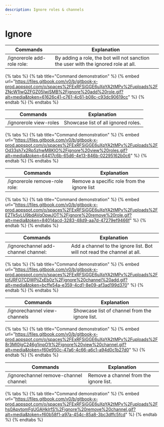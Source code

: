 ```yaml
---
description: Ignore roles & channels
---
```


# Ignore

| Commands                   | Explanation                                                                        |
| -------------------------- | ---------------------------------------------------------------------------------- |
| /ignorerole add-role role: | By adding a role, the bot will not sanction the user with the ignored role at all. |

{% tabs %}
{% tab title="Command demonstration" %}
{% embed url="https://files.gitbook.com/v0/b/gitbook-x-prod.appspot.com/o/spaces%2FExRFSiGGE6uXpYA2tMPv%2Fuploads%2FZNcW1lwQZFGZ05IwjSMB%2Fignore%20add%20role.gif?alt=media&token=61626c41-c761-4c61-b08c-c93dc90619cc" %}
{% endtab %}
{% endtabs %}



| Commands               | Explanation                         |
| ---------------------- | ----------------------------------- |
| /ignorerole view-roles | Showcase list of all ignored roles. |

{% tabs %}
{% tab title="Command demonstration" %}
{% embed url="https://files.gitbook.com/v0/b/gitbook-x-prod.appspot.com/o/spaces%2FExRFSiGGE6uXpYA2tMPv%2Fuploads%2FOd33sh7x2Rp5zhwM8KIO%2Fignore%20view%20roles.gif?alt=media&token=64417c6b-65d6-4e13-846b-02295162b0c6" %}
{% endtab %}
{% endtabs %}



| Commands                      | Explanation                                 |
| ----------------------------- | ------------------------------------------- |
| /ignorerole remove-role role: | Remove a specific role from the ignore list |

{% tabs %}
{% tab title="Command demonstration" %}
{% embed url="https://files.gitbook.com/v0/b/gitbook-x-prod.appspot.com/o/spaces%2FExRFSiGGE6uXpYA2tMPv%2Fuploads%2FEZTk5yLU9bdAVqOpwJOT%2Fignore%20remove%20role.gif?alt=media&token=84014acd-3283-48d9-aa7d-47279ef9466f" %}
{% endtab %}
{% endtabs %}



| Commands                            | Explanation                                                             |
| ----------------------------------- | ----------------------------------------------------------------------- |
| /ignorechannel add-channel channel: | Add a channel to the ignore list. Bot will not read the channel at all. |

{% tabs %}
{% tab title="Command demonstration" %}
{% embed url="https://files.gitbook.com/v0/b/gitbook-x-prod.appspot.com/o/spaces%2FExRFSiGGE6uXpYA2tMPv%2Fuploads%2FtofJRFO7CDWPijZxEb0z%2Fignore%20channel%20add.gif?alt=media&token=bcffe54a-e359-4cd1-8e09-af3ad199d370" %}
{% endtab %}
{% endtabs %}



| Commands                     | Explanation                                    |
| ---------------------------- | ---------------------------------------------- |
| /ignorechannel view-channels | Showcase list of channel from the ignore list. |

{% tabs %}
{% tab title="Command demonstration" %}
{% embed url="https://files.gitbook.com/v0/b/gitbook-x-prod.appspot.com/o/spaces%2FExRFSiGGE6uXpYA2tMPv%2Fuploads%2F8r3Ml0lgC246g1jnpO1t%2Fignore%20view%20channel.gif?alt=media&token=f60e950c-47a6-4c66-a6c1-a94d0c1b27d0" %}
{% endtab %}
{% endtabs %}



| Commands                               | Explanation                             |
| -------------------------------------- | --------------------------------------- |
| /ignorechannel remove-channel channel: | Remove a channel from the ignore list.  |

{% tabs %}
{% tab title="Command demonstration" %}
{% embed url="https://files.gitbook.com/v0/b/gitbook-x-prod.appspot.com/o/spaces%2FExRFSiGGE6uXpYA2tMPv%2Fuploads%2Fhs0ApvtomFgUGAHklrfS%2Fignore%20remove%20channel.gif?alt=media&token=f60b58f1-a97a-454c-85a8-3bc3dffc5fcd" %}
{% endtab %}
{% endtabs %}
